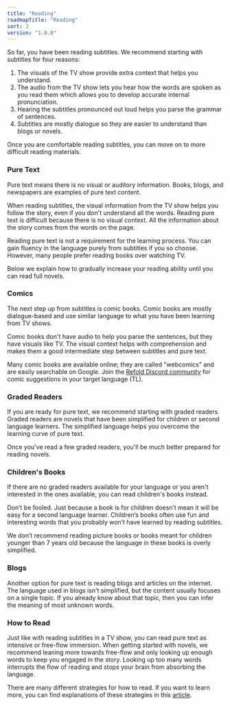 ```yaml
---
title: "Reading"
roadmapTitle: "Reading"
sort: 2
version: "1.0.0"
---
```


So far, you have been reading subtitles. We recommend starting with subtitles for four reasons:

1. The visuals of the TV show provide extra context that helps you understand.
1. The audio from the TV show lets you hear how the words are spoken as you read them which allows you to develop accurate internal pronunciation.
1. Hearing the subtitles pronounced out loud helps you parse the grammar of sentences.
1. Subtitles are mostly dialogue so they are easier to understand than blogs or novels.

Once you are comfortable reading subtitles, you can move on to more difficult reading materials.

### Pure Text
Pure text means there is no visual or auditory information. Books, blogs, and newspapers are examples of pure text content.

When reading subtitles, the visual information from the TV show helps you follow the story, even if you don't understand all the words. Reading pure text is difficult because there is no visual context. All the information about the story comes from the words on the page.

Reading pure text is not a requirement for the learning process. You can gain fluency in the language purely from subtitles if you so choose. However, many people prefer reading books over watching TV.

Below we explain how to gradually increase your reading ability until you can read full novels.

### Comics
The next step up from subtitles is comic books. Comic books are mostly dialogue-based and use similar language to what you have been learning from TV shows.

Comic books don't have audio to help you parse the sentences, but they have visuals like TV. The visual context helps with comprehension and makes them a good intermediate step between subtitles and pure text.

Many comic books are available online; they are called "webcomics" and are easily searchable on Google. Join the [Refold Discord community][join-link] for comic suggestions in your target language (TL).

### Graded Readers
If you are ready for pure text, we recommend starting with graded readers. Graded readers are novels that have been simplified for children or second language learners. The simplified language helps you overcome the learning curve of pure text.

Once you've read a few graded readers, you'll be much better prepared for reading novels.

### Children's Books
If there are no graded readers available for your language or you aren't interested in the ones available, you can read children's books instead.

Don’t be fooled. Just because a book is for children doesn’t mean it will be easy for a second language learner. Children’s books often use fun and interesting words that you probably won’t have learned by reading subtitles.

We don’t recommend reading picture books or books meant for children younger than 7 years old because the language in these books is overly simplified.

### Blogs
Another option for pure text is reading blogs and articles on the internet. The language used in blogs isn't simplified, but the content usually focuses on a single topic. If you already know about that topic, then you can infer the meaning of most unknown words.

### How to Read
Just like with reading subtitles in a TV show, you can read pure text as intensive or free-flow immersion. When getting started with novels, we recommend leaning more towards free-flow and only looking up enough words to keep you engaged in the story. Looking up too many words interrupts the flow of reading and stops your brain from absorbing the language.

There are many different strategies for how to read. If you want to learn more, you can find explanations of these strategies in this [article][reading-novels].

[join-link]: /join
[reading-novels]: /roadmap/stage-2/c/how-to-read-a-novel#Reading-Strategies
